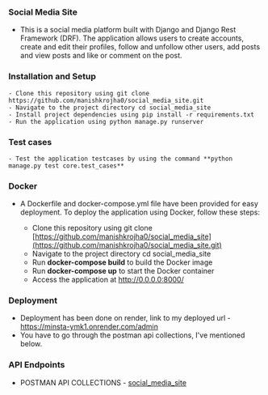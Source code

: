 ### Social Media Site

- This is a social media platform built with Django and Django Rest Framework (DRF). The application allows users to create accounts, create and edit their profiles, follow     and unfollow other users, add posts and view posts and like or comment on the post.
### Installation and Setup

    - Clone this repository using git clone https://github.com/manishkrojha0/social_media_site.git
    - Navigate to the project directory cd social_media_site
    - Install project dependencies using pip install -r requirements.txt
    - Run the application using python manage.py runserver

### Test cases
    - Test the application testcases by using the command **python manage.py test core.test_cases**

### Docker

- A Dockerfile and docker-compose.yml file have been provided for easy deployment. To deploy the application using Docker, follow these steps:

    - Clone this repository using git clone [https://github.com/manishkrojha0/social_media_site](https://github.com/manishkrojha0/social_media_site.git)
    - Navigate to the project directory cd social_media_site
    - Run **docker-compose build** to build the Docker image
    - Run **docker-compose up** to start the Docker container
    - Access the application at http://0.0.0.0:8000/

### Deployment
 - Deployment has been done on render, link to my deployed url - https://minsta-ymk1.onrender.com/admin
 - You have to go through the postman api collections, I've mentioned below.

### API Endpoints

- POSTMAN API COLLECTIONS - [social_media_site](https://api.postman.com/collections/17905617-c5e99e7a-5137-4ea6-9a48-40700e5559c6?access_key=PMAT-01GZ3P24CHB8HP03CDEE1SCCH9)
